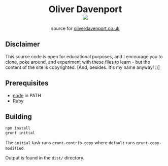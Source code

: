 <h1 align="center">Oliver Davenport<br>
  <img src="https://olivr.me/i/git/subtitle.png" style="text-align:center;">
</h1>
<p align="center">source for <a href="https://oliverdavenport.co.uk/">oliverdavenport.co.uk</a>
</p>

## Disclaimer
This source code is open for educational purposes, and I encourage you to clone, poke around, and experiment with these files to learn - but the content of the site is copyrighted. [And, besides. It's my name anyway! :)]

## Prerequisites
* [node](https://nodejs.org/) in PATH
* [Ruby](https://www.ruby-lang.org/)

## Building
```bash
npm install
grunt initial
```

The `initial` task runs `grunt-contrib-copy` where `default` runs `grunt-copy-modified`.

Output is found in the `dist/` directory.
